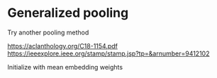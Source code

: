 # Generalized pooling

Try another pooling method

https://aclanthology.org/C18-1154.pdf
https://ieeexplore.ieee.org/stamp/stamp.jsp?tp=&arnumber=9412102


Initialize with mean embedding weights